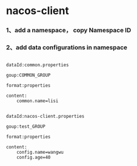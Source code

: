 # nacos-client
### 1、add a namespace， copy Namespace ID

### 2、add data configurations in namespace
```

dataId:common.properties

goup:COMMON_GROUP

format:properties

content:
    common.name=lisi
```

```

dataId:nacos-client.properties

goup:test_GROUP

format:properties

content:
    config.name=wangwu
    config.age=40

```
